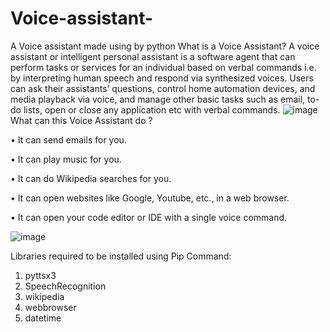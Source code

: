 # Voice-assistant-
A Voice assistant made using by python
What is a Voice Assistant?
A voice assistant or intelligent personal assistant is a software agent that can perform tasks or services for an individual based on verbal commands i.e. by interpreting human speech and respond via synthesized voices. Users can ask their assistants’ questions, control home automation devices, and media playback via voice, and manage other basic tasks such as email, to-do lists, open or close any application etc with verbal commands.
![image](https://user-images.githubusercontent.com/99115140/153799912-d17140c0-7537-418c-86c8-424929caa4f1.png)
What can this Voice Assistant do ?

•	It can send emails for you.

•	It can play music for you.

•	It can do Wikipedia searches for you.

•	It can open websites like Google, Youtube, etc., in a web browser.

•	It can open your code editor or IDE with a single voice command.


![image](https://user-images.githubusercontent.com/99115140/153800022-733b195d-2f57-4cc3-84e9-9eba4be890de.png)


Libraries required to be installed using Pip Command:
1.	pyttsx3
2.	SpeechRecognition
3.	wikipedia
4.	webbrowser
5.	datetime
